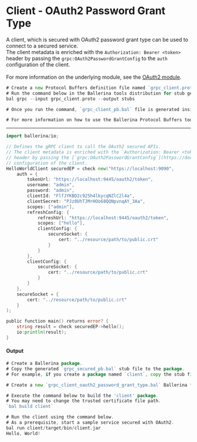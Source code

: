 # Client - OAuth2 Password Grant Type

 A client, which is secured with OAuth2 password grant type can be used to
 connect to a secured service.<br/>
 The client metadata is enriched with the `Authorization: Bearer <token>`
 header by passing the `grpc:OAuth2PasswordGrantConfig` to the `auth`
 configuration of the client.<br/><br/>
 For more information on the underlying module,
 see the [OAuth2 module](https:docs.central.ballerina.io/ballerina/oauth2/latest/).

```go
# Create a new Protocol Buffers definition file named `grpc_client.proto` and add the service definition to it.
# Run the command below in the Ballerina tools distribution for stub generation.
bal grpc --input grpc_client.proto --output stubs

# Once you run the command, `grpc_client_pb.bal` file is generated inside stubs directory.

# For more information on how to use the Ballerina Protocol Buffers tool, see the [Proto To Ballerina](https://ballerina.io/learn/by-example/proto-to-ballerina.html) example.
```

***

```go
import ballerina/io;

// Defines the gRPC client to call the OAuth2 secured APIs.
// The client metadata is enriched with the `Authorization: Bearer <token>`
// header by passing the [`grpc:OAuth2PasswordGrantConfig`](https://docs.central.ballerina.io/ballerina/grpc/latest/records/OAuth2PasswordGrantConfig) to the `auth`
// configuration of the client.
HelloWorldClient securedEP = check new("https://localhost:9090",
    auth = {
        tokenUrl: "https://localhost:9445/oauth2/token",
        username: "admin",
        password: "admin",
        clientId: "FlfJYKBD2c925h4lkycqNZlC2l4a",
        clientSecret: "PJz0UhTJMrHOo68QQNpvnqAY_3Aa",
        scopes: ["admin"],
        refreshConfig: {
            refreshUrl: "https://localhost:9445/oauth2/token",
            scopes: ["hello"],
            clientConfig: {
                secureSocket: {
                    cert: "../resource/path/to/public.crt"
                }
            }
        },
        clientConfig: {
            secureSocket: {
                cert: "../resource/path/to/public.crt"
            }
        }
    },
    secureSocket = {
        cert: "../resource/path/to/public.crt"
    }
);

public function main() returns error? {
    string result = check securedEP->hello();
    io:println(result);
}
```

#### Output

```go
# Create a Ballerina package.
# Copy the generated `grpc_secured_pb.bal` stub file to the package.
# For example, if you create a package named `client`, copy the stub file to the `client` package.

# Create a new `grpc_client_oauth2_password_grant_type.bal` Ballerina file inside the `client` package and add the client implementation.

# Execute the command below to build the 'client' package.
# You may need to change the trusted certificate file path.
`bal build client`

# Run the client using the command below.
# As a prerequisite, start a sample service secured with OAuth2.
bal run client/target/bin/client.jar
Hello, World!
```